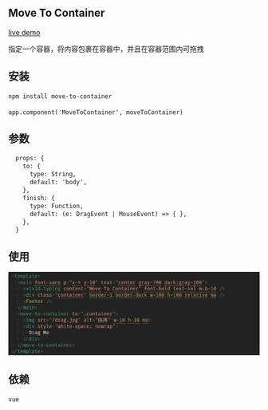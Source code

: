 ## Move To Container
[live demo](https://move-to-container.hejian.club/)

指定一个容器，将内容包裹在容器中，并且在容器范围内可拖拽

## 安装
```shell
npm install move-to-container

app.component('MoveToContainer', moveToContainer)
```

## 参数
```shell
  props: {
    to: {
      type: String,
      default: 'body',
    },
    finish: {
      type: Function,
      default: (e: DragEvent | MouseEvent) => { },
    },
  }

```

## 使用

![usage](/assets/template.jpg)

## 依赖

`vue`
